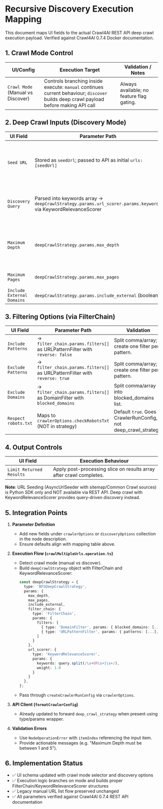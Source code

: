 # Recursive Discovery Execution Mapping

This document maps UI fields to the actual Crawl4AI REST API deep crawl execution payload. Verified against Crawl4AI 0.7.4 Docker documentation.

## 1. Crawl Mode Control

| UI/Config | Execution Target | Validation / Notes |
|-----------|------------------|--------------------|
| `Crawl Mode` (Manual vs Discover) | Controls branching inside execute: `manual` continues current behaviour; `discover` builds deep crawl payload before making API call | Always available; no feature flag gating. |

## 2. Deep Crawl Inputs (Discovery Mode)

| UI Field | Parameter Path | Validation |
|----------|-----------------|------------|
| `Seed URL` | Stored as `seedUrl`; passed to API as initial `urls: [seedUrl]` | Must pass `isValidUrl`. Required when discovery mode active. |
| `Discovery Query` | Parsed into keywords array → `deepCrawlStrategy.params.url_scorer.params.keywords` via KeywordRelevanceScorer | Required non-empty string; split by space or "OR". |
| `Maximum Depth` | `deepCrawlStrategy.params.max_depth` | Default `2`; clamp to `[1,5]`. Error if user exceeds range. |
| `Maximum Pages` | `deepCrawlStrategy.params.max_pages` | Default `50`; clamp `[1,200]`. |
| `Include External Domains` | `deepCrawlStrategy.params.include_external` (boolean) | Default false. |

## 3. Filtering Options (via FilterChain)

| UI Field | Parameter Path | Validation |
|----------|----------------|------------|
| `Include Patterns` | → `filter_chain.params.filters[]` as URLPatternFilter with `reverse: false` | Split comma/array; create one filter per pattern. |
| `Exclude Patterns` | → `filter_chain.params.filters[]` as URLPatternFilter with `reverse: true` | Split comma/array; create one filter per pattern. |
| `Exclude Domains` | → `filter_chain.params.filters[]` as DomainFilter with `blocked_domains` | Split comma/array into blocked_domains list. |
| `Respect robots.txt` | Maps to `crawlerOptions.checkRobotsTxt` (NOT in strategy) | Default `true`. Goes in CrawlerRunConfig, not deep_crawl_strategy. |

## 4. Output Controls

| UI Field | Execution Behaviour |
|----------|--------------------|
| `Limit Returned Results` | Apply post-processing slice on results array after crawl completes. |

**Note**: URL Seeding (AsyncUrlSeeder with sitemap/Common Crawl sources) is Python SDK only and NOT available via REST API. Deep crawl with KeywordRelevanceScorer provides query-driven discovery instead.

## 5. Integration Points

1. **Parameter Definition**
   - Add new fields under `crawlerOptions` or `discoveryOptions` collection in the node description.
   - Ensure defaults align with mapping table above.

2. **Execution Flow (`crawlMultipleUrls.operation.ts`)**
   - Detect crawl mode (manual vs discover).
   - Build `deepCrawlStrategy` object with FilterChain and KeywordRelevanceScorer:
     ```ts
     const deepCrawlStrategy = {
       type: 'BFSDeepCrawlStrategy',
       params: {
         max_depth,
         max_pages,
         include_external,
         filter_chain: {
           type: 'FilterChain',
           params: {
             filters: [
               { type: 'DomainFilter', params: { blocked_domains: [...] } },
               { type: 'URLPatternFilter', params: { patterns: [...], reverse: true } }
             ]
           }
         },
         url_scorer: {
           type: 'KeywordRelevanceScorer',
           params: {
             keywords: query.split(/\s+OR\s+|\s+/),
             weight: 1.0
           }
         }
       },
     };
     ```
   - Pass through `createCrawlerRunConfig` via `crawlerOptions`.

3. **API Client (`formatCrawlerConfig`)**
   - Already updated to forward `deep_crawl_strategy` when present using type/params wrapper.

4. **Validation Errors**
   - Use `NodeOperationError` with `itemIndex` referencing the input item.
   - Provide actionable messages (e.g. "Maximum Depth must be between 1 and 5").

## 6. Implementation Status
- ✅ UI schema updated with crawl mode selector and discovery options
- ✅ Execution logic branches on mode and builds proper FilterChain/KeywordRelevanceScorer structures
- ✅ Legacy manual URL list flow preserved unchanged
- ✅ All parameters verified against Crawl4AI 0.7.4 REST API documentation
